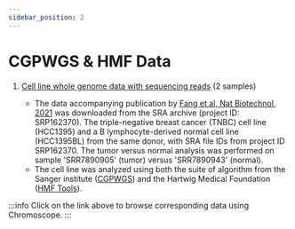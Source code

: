 ```yaml
---
sidebar_position: 2
---
```


# CGPWGS & HMF Data

1. [Cell line whole genome data with sequencing reads](https://chromoscope.bio/?demoIndex=1&domain=1-248956422&external=https://somatic-browser-test.s3.amazonaws.com/configs/cell.line.benchmark.json) (2 samples)

    - The data accompanying publication by [Fang et al, Nat Biotechnol, 2021](https://pubmed.ncbi.nlm.nih.gov/34504347/) was downloaded from the SRA archive (project ID: SRP162370). The triple-negative breast cancer (TNBC) cell line (HCC1395) and a B lymphocyte-derived normal cell line (HCC1395BL) from the same donor, with SRA file IDs from project ID SRP162370. The tumor versus normal analysis was performed on sample 'SRR7890905' (tumor) versus 'SRR7890943' (normal).
    - The cell line was analyzed using both the suite of algorithm from the Sanger institute ([CGPWGS](https://github.com/cancerit/dockstore-cgpwgs)) and the Hartwig Medical Foundation ([HMF Tools](https://github.com/hartwigmedical/hmftools)).

:::info
Click on the link above to browse corresponding data using Chromoscope.
:::